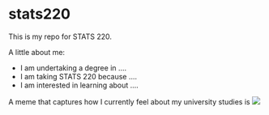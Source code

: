 # stats220

This is my repo for STATS 220. 

A little about me:

- I am undertaking a degree in ....
- I am taking STATS 220 because ....
- I am interested in learning about ....

A meme that captures how I currently feel about my university studies is ![](https://www.bing.com/images/search?view=detailV2&ccid=tdQYEXjy&id=41CC04F85D978E69A7EEAB676C23A8A370B1848F&thid=OIP.tdQYEXjy2DTVYtzvciYCuQHaEK&mediaurl=https%3A%2F%2Fimgeng.jagran.com%2Fimages%2F2024%2F11%2F25%2Farticle%2Fimage%2FChill-Guy-Meme-1732510247215.webp&exph=675&expw=1200&q=chill+guy&simid=608037739433711457&FORM=IRPRST&ck=A2F1E25F8CFEA0615A4681E6486F28AA&selectedIndex=0&itb=0&qpvt=chill+guy&cw=2297&ch=1183&ajaxhist=0&ajaxserp=0)
